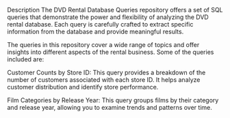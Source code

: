 
Description
The DVD Rental Database Queries repository offers a set of SQL queries that demonstrate the power and flexibility of 
analyzing the DVD rental database.
Each query is carefully crafted to extract specific information from the database and provide meaningful results.

The queries in this repository cover a wide range of topics and offer insights into different aspects of the rental business. 
Some of the queries included are:

Customer Counts by Store ID: This query provides a breakdown of the number of customers associated with each store ID.
It helps analyze customer distribution and identify store performance.

Film Categories by Release Year: This query groups films by their category and release year,
allowing you to examine trends and patterns over time.
